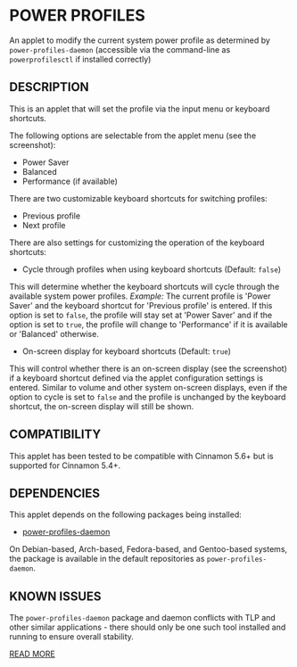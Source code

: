 POWER PROFILES
==============

An applet to modify the current system power profile as determined by
`power-profiles-daemon` (accessible via the command-line as `powerprofilesctl`
if installed correctly)

DESCRIPTION
-----------

This is an applet that will set the profile via the input menu or keyboard
shortcuts.

The following options are selectable from the applet menu (see the screenshot):

* Power Saver
* Balanced
* Performance (if available)

There are two customizable keyboard shortcuts for switching profiles:

* Previous profile
* Next profile

There are also settings for customizing the operation of the keyboard
shortcuts:

* Cycle through profiles when using keyboard shortcuts (Default: `false`)

 This will determine whether the keyboard shortcuts will cycle through the
 available system power profiles.
 _Example:_ The current profile is 'Power Saver' and the keyboard shortcut for
 'Previous profile' is entered. If this option is set to `false`, the profile
 will stay set at 'Power Saver' and if the option is set to `true`, the
 profile will change to 'Performance' if it is available or 'Balanced'
 otherwise.

* On-screen display for keyboard shortcuts (Default: `true`)

 This will control whether there is an on-screen display (see the screenshot)
 if a keyboard shortcut defined via the applet configuration settings is
 entered. Similar to volume and other system on-screen displays, even if the
 option to cycle is set to `false` and the profile is unchanged by the keyboard
 shortcut, the on-screen display will still be shown.

COMPATIBILITY
-------------

This applet has been tested to be compatible with Cinnamon 5.6+ but is
supported for Cinnamon 5.4+.

DEPENDENCIES
------------

This applet depends on the following packages being installed:

* [power-profiles-daemon](https://gitlab.freedesktop.org/hadess/power-profiles-daemon)

On Debian-based, Arch-based, Fedora-based, and Gentoo-based systems, the
package is available in the default repositories as `power-profiles-daemon`.

KNOWN ISSUES
------------

The `power-profiles-daemon` package and daemon conflicts with TLP and other
similar applications - there should only be one such tool installed and
running to ensure overall stability.

[READ MORE](https://gitlab.freedesktop.org/hadess/power-profiles-daemon#conflicts)
